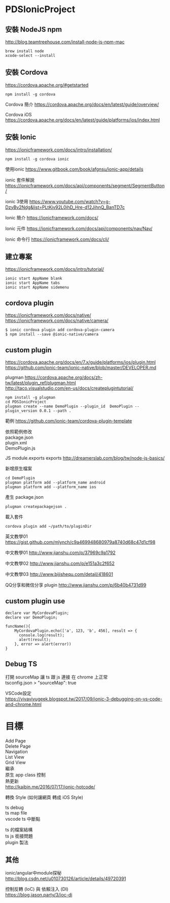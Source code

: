 # PDSIonicProject

## 安裝 NodeJS npm
http://blog.teamtreehouse.com/install-node-js-npm-mac

```
brew install node
xcode-select --install
```

## 安裝 Cordova
https://cordova.apache.org/#getstarted

```
npm install -g cordova
```

Cordova 簡介
https://cordova.apache.org/docs/en/latest/guide/overview/

Cordova iOS
https://cordova.apache.org/docs/en/latest/guide/platforms/ios/index.html

## 安裝 Ionic
https://ionicframework.com/docs/intro/installation/

```
npm install -g cordova ionic
```

使用ionic
https://www.gitbook.com/book/afgnsu/ionic-app/details

ionic 套件解說
https://ionicframework.com/docs/api/components/segment/SegmentButton/

ionic 3使用
https://www.youtube.com/watch?v=g-DzyBv2Ndg&list=PLtKjv92L0ihD_Hre-d12JihnQ_BanTD7c

Ionic 簡介
https://ionicframework.com/docs/

Ionic 元件
https://ionicframework.com/docs/api/components/nav/Nav/

Ionic 命令行
https://ionicframework.com/docs/cli/

## 建立專案
https://ionicframework.com/docs/intro/tutorial/

```
ionic start AppName blank
ionic start AppName tabs
ionic start AppName sidemenu
```

## cordova plugin
https://ionicframework.com/docs/native/  
https://ionicframework.com/docs/native/camera/

```
$ ionic cordova plugin add cordova-plugin-camera
$ npm install --save @ionic-native/camera
```

## custom plugin
https://cordova.apache.org/docs/en/7.x/guide/platforms/ios/plugin.html  
https://github.com/ionic-team/ionic-native/blob/master/DEVELOPER.md

plugman
https://cordova.apache.org/docs/zh-tw/latest/plugin_ref/plugman.html  
http://taco.visualstudio.com/en-us/docs/createplugintutorial/  
```
npm install -g plugman
cd PDSIonicProject
plugman create --name DemoPlugin --plugin_id  DemoPlugin --plugin_version 0.0.1 --path .
```
範例
https://github.com/ionic-team/cordova-plugin-template

依照範例修改  
package.json  
plugin.xml  
DemoPlugin.js

JS module.exports exports
http://dreamerslab.com/blog/tw/node-js-basics/

新增原生檔案
```
cd DemoPlugin
plugman platform add --platform_name android
plugman platform add --platform_name ios
```
產生 package.json
```
plugman createpackagejson .
```
載入套件
```
cordova plugin add ~/path/to/pluginDir
```

英文教學01
https://gist.github.com/mlynch/c9a469948680979a8740d68c47d1cf98

中文教學01
http://www.jianshu.com/p/37969c9a1792

中文教學02
http://www.jianshu.com/p/e151a3c2f652

中文教學03
http://www.bijishequ.com/detail/418601

QQ分享和微信分享 plugin
http://www.jianshu.com/p/6b40b4731d99

## custom plugin use
```
declare var MyCordovaPlugin;
declare var DemoPlugin;

funcName(){
    MyCordovaPlugin.echo(['a', 123, 'b', 456], result => {
      console.log(result);
      alert(result);
    }, error => alert(error))
}
```

## Debug TS
打開 sourceMap 讓 ts 跟 js 連接 在 chrome 上正常  
tsconfig.json > "sourceMap": true

VSCode設定  
https://vivavivugeek.blogspot.tw/2017/09/ionic-3-debugging-on-vs-code-and-chrome.html

# 目標
Add Page  
Delete Page  
Navigation  
List View  
Grid View  
繼承  
原生 app class 控制  
熱更新  
http://kaibin.me/2016/07/17/ionic-hotcode/

轉換 Style (如何讓網頁 轉成 iOS Style)

ts debug  
ts map file  
vscode ts 中斷點  

ts 的檔案結構  
ts js 銜接問題  
plugin 製法  

## 其他
ionic/angular中module探秘  
http://blog.csdn.net/u010730126/article/details/49720391

控制反轉 (IoC) 與 依賴注入 (DI)  
https://blog.jason.party/3/ioc-di
